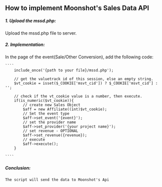## How to implement Moonshot's Sales Data API


##### 1. Upload the mssd.php:

Upload the mssd.php file to server.


##### 2. Implementation:

In the page of the event(Sale/Other Conversion),
add the following code:

    ````
        include_once('{path to your file}/mssd.php');

        // get the valuetrack id of this session, else an empty string.
        $vt_cookie = isset($_COOKIE['msvt_cid']) ? $_COOKIE['msvt_cid'] : '';

        // check if the vt_cookie value is a number, then execute.
        if(is_numeric($vt_cookie)){
            // create new Sales Object
            $aff = new Affiliate((int)$vt_cookie);
            // Set the event type
            $aff->set_event('{event}');
            // set the provider name
            $aff->set_provider('{your project name}');
            // set revenue - OPTIONAL
            $aff->set_revenue({revenue});
            // execute
            $aff->execute();
        }

    ````

##### Conclusion:
    The script will send the data to Moonshot's Api
